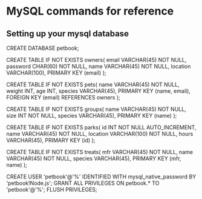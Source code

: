 # MySQL commands for reference
## Setting up your mysql database

CREATE DATABASE petbook;

CREATE TABLE IF NOT EXISTS owners(
	email VARCHAR(45) NOT NULL, 
	password CHAR(60) NOT NULL, 
	name VARCHAR(45) NOT NULL, 
	location VARCHAR(100), 
	PRIMARY KEY (email)
);

CREATE TABLE IF NOT EXISTS pets(
	name VARCHAR(45) NOT NULL, 
	weight INT, 
	age INT, 
	species VARCHAR(45), 
	PRIMARY KEY (name, email), 
	FOREIGN KEY (email) REFERENCES owners
);

CREATE TABLE IF NOT EXISTS groups(
	name VARCHAR(45) NOT NULL, 
	size INT NOT NULL, 
	species VARCHAR(45), 
	PRIMARY KEY (name)
);

CREATE TABLE IF NOT EXISTS parks(
	id INT NOT NULL AUTO_INCREMENT, 
	name VARCHAR(45) NOT NULL, 
	location VARCHAR(100) NOT NULL, 
	hours VARCHAR(45), 
	PRIMARY KEY (id)
);

CREATE TABLE IF NOT EXISTS treats(
	mfr VARCHAR(45) NOT NULL, 
	name VARCHAR(45) NOT NULL, 
	species VARCHAR(45), 
	PRIMARY KEY (mfr, name)
);

CREATE USER 'petbook'@'%' IDENTIFIED WITH mysql_native_password BY 'petbook!Node.js';
GRANT ALL PRIVILEGES ON petbook.* TO 'petbook'@'%';
FLUSH PRIVILEGES;
